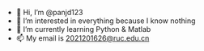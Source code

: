 - 👋 Hi, I’m @panjd123
- 👀 I’m interested in everything because I know nothing
- 🌱 I’m currently learning Python & Matlab
- 📫 My email is 2021201626@ruc.edu.cn

<!---
panjd123/panjd123 is a ✨ special ✨ repository because its `README.md` (this file) appears on your GitHub profile.
You can click the Preview link to take a look at your changes.
--->

